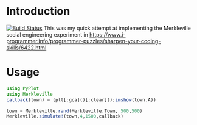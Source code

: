# Introduction
[![Build Status](https://travis-ci.org/grero/Merkleville.jl.svg?branch=master)](https://travis-ci.org/grero/Merkleville.jl)
This was my quick attempt at implementing the Merkleville social engineering experiment in https://www.i-programmer.info/programmer-puzzles/sharpen-your-coding-skills/6422.html  

# Usage
```julia
using PyPlot
using Merkleville
callback(town) = (plt[:gca]()[:clear]();imshow(town.A))

town = Merkleville.rand(Merkleville.Town, 500,500)
Merkleville.simulate!(town,4,1500,callback)
```
